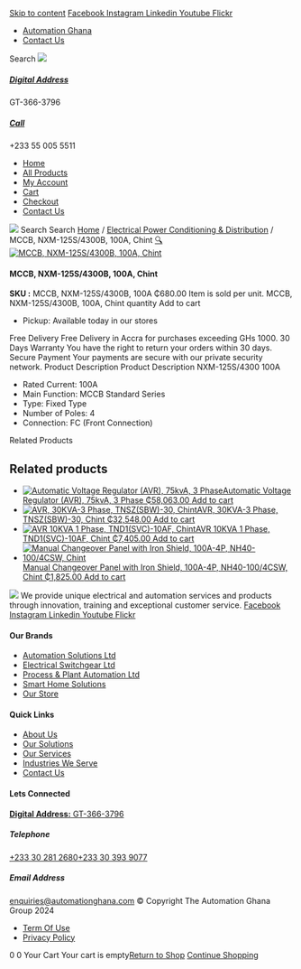 [Skip to content](https://store.automationghana.com/product/mccb-nxm-125s-4300-100a/#content)
[ Facebook ](https://www.facebook.com/automationgh/) [ Instagram ](https://www.instagram.com/automationgh/) [ Linkedin ](https://www.linkedin.com/company/the-automation-ghana-limited/) [ Youtube ](https://www.youtube.com/channel/UCurrRDUSm5oIW39VXjn1u0w) [ Flickr ](https://www.flickr.com/photos/181794037@N07/)
  * [ Automation Ghana ](https://automationghana.com)
  * [ Contact Us ](https://store.automationghana.com/contact/)


Search
[ ![](https://store.automationghana.com/wp-content/uploads/2024/04/Website-TAGG-Logo-BLUE.png) ](https://store.automationghana.com/)
[ ](https://maps.app.goo.gl/m4xeaagWCNbLk4jM6)
#####  [ Digital Address ](https://maps.app.goo.gl/m4xeaagWCNbLk4jM6)
GT-366-3796 
[ ](tel:+233550055511)
#####  [ Call ](tel:+233550055511)
+233 55 005 5511 
  * [Home](https://store.automationghana.com/)
  * [All Products](https://store.automationghana.com/shop/)
  * [My Account](https://store.automationghana.com/my-account/)
  * [Cart](https://store.automationghana.com/cart/)
  * [Checkout](https://store.automationghana.com/checkout/)
  * [Contact Us](https://store.automationghana.com/contact/)


[![](https://store.automationghana.com/wp-content/uploads/2024/04/AutomationGhana_logo_white.png)](https://store.automationghana.com)
Search
Search
[Home](https://store.automationghana.com) / [Electrical Power Conditioning & Distribution](https://store.automationghana.com/product-category/electrical-power-distribution/) / MCCB, NXM-125S/4300B, 100A, Chint
[🔍](https://store.automationghana.com/product/mccb-nxm-125s-4300-100a/)
[![MCCB, NXM-125S/4300B, 100A, Chint](https://store.automationghana.com/wp-content/uploads/2020/04/nxm-125-3p-600x726.jpg)](https://store.automationghana.com/wp-content/uploads/2020/04/nxm-125-3p.jpg)
####  MCCB, NXM-125S/4300B, 100A, Chint 
**SKU :** MCCB, NXM-125S/4300B, 100A 
₵680.00
Item is sold per unit.
MCCB, NXM-125S/4300B, 100A, Chint quantity
Add to cart
  * Pickup: Available today in our stores


Free Delivery 
Free Delivery in Accra for purchases exceeding GHs 1000. 
30 Days Warranty 
You have the right to return your orders within 30 days. 
Secure Payment 
Your payments are secure with our private security network. 
Product Description
Product Description
NXM-125S/4300 100A 
  * Rated Current: 100A
  * Main Function: MCCB Standard Series
  * Type: Fixed Type
  * Number of Poles: 4
  * Connection: FC (Front Connection)


Related Products 
## Related products
  * [![Automatic Voltage Regulator \(AVR\), 75kvA, 3 Phase](https://store.automationghana.com/wp-content/uploads/2020/04/TNSZSBW-75-300x300.jpg)Automatic Voltage Regulator (AVR), 75kvA, 3 Phase ₵58,063.00 ](https://store.automationghana.com/product/avr-tnszsbw-75-chint/)
[Add to cart](https://store.automationghana.com/product/mccb-nxm-125s-4300-100a/?add-to-cart=1641)
  * [![AVR, 30KVA-3 Phase, TNSZ\(SBW\)-30, Chint](https://store.automationghana.com/wp-content/uploads/2020/04/TNSZSBW-30-300x300.jpg)AVR, 30KVA-3 Phase, TNSZ(SBW)-30, Chint ₵32,548.00 ](https://store.automationghana.com/product/avr-tnszsbw-30-chint/)
[Add to cart](https://store.automationghana.com/product/mccb-nxm-125s-4300-100a/?add-to-cart=1639)
  * [![AVR 10KVA 1 Phase, TND1\(SVC\)-10AF, Chint](https://store.automationghana.com/wp-content/uploads/2020/04/TND1SVC-10AF.jpg)AVR 10KVA 1 Phase, TND1(SVC)-10AF, Chint ₵7,405.00 ](https://store.automationghana.com/product/avr-tnd1svc-10af-chint/)
[Add to cart](https://store.automationghana.com/product/mccb-nxm-125s-4300-100a/?add-to-cart=1635)
  * [![Manual Changeover Panel with Iron Shield, 100A-4P, NH40-100/4CSW, Chint](https://store.automationghana.com/wp-content/uploads/2019/12/AUTOMATIC-TRANSFER-SWITCH-1-300x300.jpg)Manual Changeover Panel with Iron Shield, 100A-4P, NH40-100/4CSW, Chint ₵1,825.00 ](https://store.automationghana.com/product/manual-changeover-nh40-100-4csw-with-iron-shield-chint/)
[Add to cart](https://store.automationghana.com/product/mccb-nxm-125s-4300-100a/?add-to-cart=1521)


![](https://store.automationghana.com/wp-content/uploads/2024/04/AutomationGhana_logo_white.png)
We provide unique electrical and automation services and products through innovation, training and exceptional customer service.
[ Facebook ](https://www.facebook.com/automationgh/) [ Instagram ](https://www.instagram.com/automationgh/) [ Linkedin ](https://www.linkedin.com/company/the-automation-ghana-limited/) [ Youtube ](https://www.youtube.com/channel/UCurrRDUSm5oIW39VXjn1u0w) [ Flickr ](https://www.flickr.com/photos/181794037@N07/)
#### Our Brands
  * [ Automation Solutions Ltd ](https://store.automationghana.com/product/mccb-nxm-125s-4300-100a/)
  * [ Electrical Switchgear Ltd ](https://store.automationghana.com/product/mccb-nxm-125s-4300-100a/)
  * [ Process & Plant Automation Ltd ](https://store.automationghana.com/product/mccb-nxm-125s-4300-100a/)
  * [ Smart Home Solutions ](https://store.automationghana.com/product/mccb-nxm-125s-4300-100a/)
  * [ Our Store ](https://store.automationghana.com/product/mccb-nxm-125s-4300-100a/)


#### Quick Links
  * [ About Us ](https://store.automationghana.com/product/mccb-nxm-125s-4300-100a/)
  * [ Our Solutions ](https://store.automationghana.com/product/mccb-nxm-125s-4300-100a/)
  * [ Our Services ](https://store.automationghana.com/product/mccb-nxm-125s-4300-100a/)
  * [ Industries We Serve ](https://store.automationghana.com/product/mccb-nxm-125s-4300-100a/)
  * [ Contact Us ](https://store.automationghana.com/product/mccb-nxm-125s-4300-100a/)


#### Lets Connected
[**Digital Address:** GT-366-3796](https://maps.app.goo.gl/m4xeaagWCNbLk4jM6)
#####  Telephone 
[ +233 30 281 2680](tel:+233302812680)[+233 30 393 9077](https://store.automationghana.com/product/mccb-nxm-125s-4300-100a/+233303939077)
#####  Email Address 
enquiries@automationghana.com 
© Copyright The Automation Ghana Group 2024
  * [ Term Of Use ](https://store.automationghana.com/product/mccb-nxm-125s-4300-100a/)
  * [ Privacy Policy ](https://store.automationghana.com/product/mccb-nxm-125s-4300-100a/)


0
0
Your Cart
Your cart is empty[Return to Shop](https://store.automationghana.com/shop/)
[Continue Shopping](https://store.automationghana.com/product/mccb-nxm-125s-4300-100a/)
